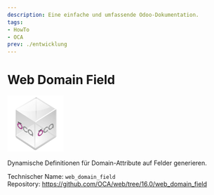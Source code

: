 ```yaml
---
description: Eine einfache und umfassende Odoo-Dokumentation.
tags:
- HowTo
- OCA
prev: ./entwicklung
---
```

# Web Domain Field
![icon_oca_app](assets/icon_oca_app.png)

Dynamische Definitionen für Domain-Attribute auf Felder generieren.

Technischer Name: `web_domain_field`\
Repository: <https://github.com/OCA/web/tree/16.0/web_domain_field>
